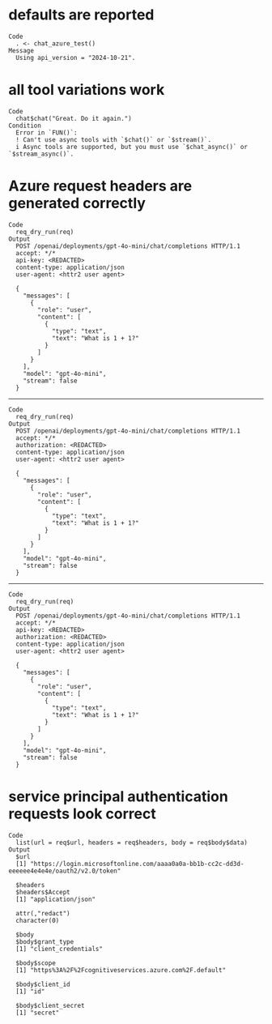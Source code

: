 # defaults are reported

    Code
      . <- chat_azure_test()
    Message
      Using api_version = "2024-10-21".

# all tool variations work

    Code
      chat$chat("Great. Do it again.")
    Condition
      Error in `FUN()`:
      ! Can't use async tools with `$chat()` or `$stream()`.
      i Async tools are supported, but you must use `$chat_async()` or `$stream_async()`.

# Azure request headers are generated correctly

    Code
      req_dry_run(req)
    Output
      POST /openai/deployments/gpt-4o-mini/chat/completions HTTP/1.1
      accept: */*
      api-key: <REDACTED>
      content-type: application/json
      user-agent: <httr2 user agent>
      
      {
        "messages": [
          {
            "role": "user",
            "content": [
              {
                "type": "text",
                "text": "What is 1 + 1?"
              }
            ]
          }
        ],
        "model": "gpt-4o-mini",
        "stream": false
      }

---

    Code
      req_dry_run(req)
    Output
      POST /openai/deployments/gpt-4o-mini/chat/completions HTTP/1.1
      accept: */*
      authorization: <REDACTED>
      content-type: application/json
      user-agent: <httr2 user agent>
      
      {
        "messages": [
          {
            "role": "user",
            "content": [
              {
                "type": "text",
                "text": "What is 1 + 1?"
              }
            ]
          }
        ],
        "model": "gpt-4o-mini",
        "stream": false
      }

---

    Code
      req_dry_run(req)
    Output
      POST /openai/deployments/gpt-4o-mini/chat/completions HTTP/1.1
      accept: */*
      api-key: <REDACTED>
      authorization: <REDACTED>
      content-type: application/json
      user-agent: <httr2 user agent>
      
      {
        "messages": [
          {
            "role": "user",
            "content": [
              {
                "type": "text",
                "text": "What is 1 + 1?"
              }
            ]
          }
        ],
        "model": "gpt-4o-mini",
        "stream": false
      }

# service principal authentication requests look correct

    Code
      list(url = req$url, headers = req$headers, body = req$body$data)
    Output
      $url
      [1] "https://login.microsoftonline.com/aaaa0a0a-bb1b-cc2c-dd3d-eeeeee4e4e4e/oauth2/v2.0/token"
      
      $headers
      $headers$Accept
      [1] "application/json"
      
      attr(,"redact")
      character(0)
      
      $body
      $body$grant_type
      [1] "client_credentials"
      
      $body$scope
      [1] "https%3A%2F%2Fcognitiveservices.azure.com%2F.default"
      
      $body$client_id
      [1] "id"
      
      $body$client_secret
      [1] "secret"
      
      

